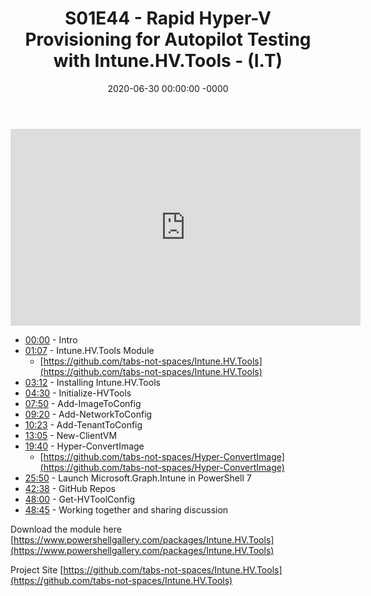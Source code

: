 ﻿---
layout: post
title: "S01E44 - Rapid Hyper-V Provisioning for Autopilot Testing with Intune.HV.Tools - (I.T)"
date: 2020-06-30 00:00:00 -0000
categories:
---

<iframe loading="lazy" width="560" height="315" src="https://www.youtube.com/embed/cBSeBb0CIRs" title="YouTube video player" frameborder="0" allow="accelerometer; autoplay; clipboard-write; encrypted-media; gyroscope; picture-in-picture" allowfullscreen></iframe>

- [00:00](https://www.youtube.com/watch?v=cBSeBb0CIRs&t=0s) - Intro
- [01:07](https://www.youtube.com/watch?v=cBSeBb0CIRs&t=67s) - Intune.HV.Tools Module
   - [https://github.com/tabs-not-spaces/Intune.HV.Tools](https://github.com/tabs-not-spaces/Intune.HV.Tools)
- [03:12](https://www.youtube.com/watch?v=cBSeBb0CIRs&t=192s) - Installing Intune.HV.Tools
- [04:30](https://www.youtube.com/watch?v=cBSeBb0CIRs&t=270s) - Initialize-HVTools
- [07:50](https://www.youtube.com/watch?v=cBSeBb0CIRs&t=470s) - Add-ImageToConfig
- [09:20](https://www.youtube.com/watch?v=cBSeBb0CIRs&t=560s) - Add-NetworkToConfig
- [10:23](https://www.youtube.com/watch?v=cBSeBb0CIRs&t=623s) - Add-TenantToConfig
- [13:05](https://www.youtube.com/watch?v=cBSeBb0CIRs&t=785s) - New-ClientVM
- [19:40](https://www.youtube.com/watch?v=cBSeBb0CIRs&t=1180s) - Hyper-ConvertImage
   - [https://github.com/tabs-not-spaces/Hyper-ConvertImage](https://github.com/tabs-not-spaces/Hyper-ConvertImage)
- [25:50](https://www.youtube.com/watch?v=cBSeBb0CIRs&t=1550s) - Launch Microsoft.Graph.Intune in PowerShell 7
- [42:38](https://www.youtube.com/watch?v=cBSeBb0CIRs&t=2558s) - GitHub Repos
- [48:00](https://www.youtube.com/watch?v=cBSeBb0CIRs&t=2880s) - Get-HVToolConfig
- [48:45](https://www.youtube.com/watch?v=cBSeBb0CIRs&t=2925s) - Working together and sharing discussion

Download the module here
[https://www.powershellgallery.com/packages/Intune.HV.Tools](https://www.powershellgallery.com/packages/Intune.HV.Tools)

Project Site
[https://github.com/tabs-not-spaces/Intune.HV.Tools](https://github.com/tabs-not-spaces/Intune.HV.Tools)

